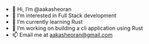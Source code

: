 - 👋 Hi, I’m @aakasheoran
- 👀 I’m interested in Full Stack development
- 🌱 I’m currently learning Rust
- 💞️ I’m working on building a cli application using Rust
- 📫 Email me at aakasheoran@gmail.com

<!---
aakasheoran/aakasheoran is a ✨ special ✨ repository because its `README.md` (this file) appears on your GitHub profile.
You can click the Preview link to take a look at your changes.
--->
